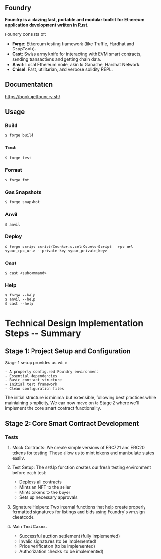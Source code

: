 ## Foundry

**Foundry is a blazing fast, portable and modular toolkit for Ethereum application development written in Rust.**

Foundry consists of:

-   **Forge**: Ethereum testing framework (like Truffle, Hardhat and DappTools).
-   **Cast**: Swiss army knife for interacting with EVM smart contracts, sending transactions and getting chain data.
-   **Anvil**: Local Ethereum node, akin to Ganache, Hardhat Network.
-   **Chisel**: Fast, utilitarian, and verbose solidity REPL.

## Documentation

https://book.getfoundry.sh/

## Usage

### Build

```shell
$ forge build
```

### Test

```shell
$ forge test
```

### Format

```shell
$ forge fmt
```

### Gas Snapshots

```shell
$ forge snapshot
```

### Anvil

```shell
$ anvil
```

### Deploy

```shell
$ forge script script/Counter.s.sol:CounterScript --rpc-url <your_rpc_url> --private-key <your_private_key>
```

### Cast

```shell
$ cast <subcommand>
```

### Help

```shell
$ forge --help
$ anvil --help
$ cast --help
```
# Technical Design Implementation Steps -- Summary

## Stage 1: Project Setup and Configuration

Stage 1 setup provides us with:

    - A properly configured Foundry environment
    - Essential dependencies
    - Basic contract structure
    - Initial test framework
    - Clean configuration files

The initial structure is minimal but extensible, following best practices while maintaining simplicity. We can now move on to Stage 2 where we'll implement the core smart contract functionality.

## Stage 2: Core Smart Contract Development

### Tests

1. Mock Contracts: We create simple versions of ERC721 and ERC20 tokens for testing. These allow us to mint tokens and manipulate states easily.
2. Test Setup: The setUp function creates our fresh testing environment before each test:
    - Deploys all contracts
    - Mints an NFT to the seller
    - Mints tokens to the buyer
    - Sets up necessary approvals

3. Signature Helpers: Two internal functions that help create properly formatted signatures for listings and bids using Foundry's vm.sign cheatcode.
4. Main Test Cases:
    - Successful auction settlement (fully implemented)
    - Invalid signatures (to be implemented)
    - Price verification (to be implemented)
    - Authorization checks (to be implemented)
